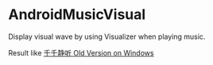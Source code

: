 # AndroidMusicVisual
Display visual wave by using Visualizer when playing music.

Result like [千千静听 Old Version on Windows](http://125.211.195.14:443/down/720dd4684f58097314a29dcda8aa5cf8-2524821/%E5%8D%83%E5%8D%83%E9%9D%99%E5%90%AC%20TTplayer%20v5.0.1%20%E7%8F%8D%E8%97%8F%E7%89%88.zip?cts=f-F2e17bD123A127A244A254&ctp=123A127A244A254&ctt=1468057308&limit=1&spd=1200000&ctk=34b5ceb70b59720040155c477ea95d58&chk=720dd4684f58097314a29dcda8aa5cf8-2524821)



